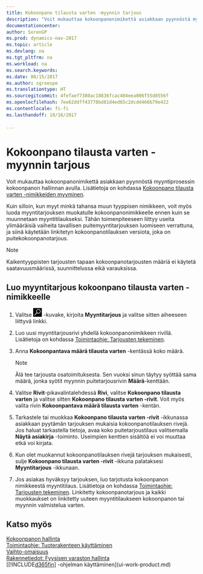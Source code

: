 ```yaml
---
title: Kokoonpano tilausta varten -myynnin tarjous
description: "Voit mukauttaa kokoonpanonimikettä asiakkaan pyynnöstä myyntiprosessin kokoonpanon hallinnan avulla."
documentationcenter: 
author: SorenGP
ms.prod: dynamics-nav-2017
ms.topic: article
ms.devlang: na
ms.tgt_pltfrm: na
ms.workload: na
ms.search.keywords: 
ms.date: 08/15/2017
ms.author: sgroespe
ms.translationtype: HT
ms.sourcegitcommit: 4fefaef7380ac10836fcac404eea006f55d8556f
ms.openlocfilehash: 7ee62ddff43778bd81d4ed65c2dcdd466b79e422
ms.contentlocale: fi-fi
ms.lasthandoff: 10/16/2017

---
```

# <a name="how-to-quote-an-assemble-to-order-sale"></a>Kokoonpano tilausta varten -myynnin tarjous
Voit mukauttaa kokoonpanonimikettä asiakkaan pyynnöstä myyntiprosessin kokoonpanon hallinnan avulla. Lisätietoja on kohdassa [Kokoonpano tilausta varten -nimikkeiden myyminen](assembly-how-to-sell-items-assembled-to-order.md).  

Kuin silloin, kun myyt minkä tahansa muun tyyppisen nimikkeen, voit myös luoda myyntitarjouksen muokatulle kokoonpanonimikkeelle ennen kuin se muunnetaan myyntitilaukseksi. Tähän toimenpiteeseen liittyy useita ylimääräisiä vaiheita tavallisen puitemyyntitarjouksen luomiseen verrattuna, ja siinä käytetään linkitetyn kokoonpanotilauksen versiota, joka on puitekokoonpanotarjous.

> [!NOTE]  
>  Kaikentyyppisten tarjousten tapaan kokoonpanotarjousten määriä ei käytetä saatavuusmäärissä, suunnittelussa eikä varauksissa.  

## <a name="to-create-a-sales-quote-for-an-assemble-to-order-item"></a>Luo myyntitarjous kokoonpano tilausta varten -nimikkeelle  
1.  Valitse ![Etsi sivu tai raportti](media/ui-search/search_small.png "Etsi sivu tai raportti -kuvake") -kuvake, kirjoita **Myyntitarjous** ja valitse sitten aiheeseen liittyvä linkki.  
2.  Luo uusi myyntitarjousrivi yhdellä kokoonpanonimikkeen rivillä. Lisätietoja on kohdassa [Toimintaohje: Tarjousten tekeminen](sales-how-make-offers.md).  
3.  Anna **Kokoonpantava määrä tilausta varten** -kentässä koko määrä.

    > [!NOTE]  
    >  Älä tee tarjousta osatoimituksesta. Sen vuoksi sinun täytyy syöttää sama määrä, jonka syötit myynnin puitetarjousrivin **Määrä**-kenttään.  

4.  Valitse **Rivit**-pikavalintalehdessä **Rivi**, valitse **Kokoonpano tilausta varten** ja valitse sitten **Kokoonpano tilausta varten -rivit**. Voit myös valita rivin **Kokoonpantava määrä tilausta varten** -kentän.  
5.  Tarkastele tai muokkaa **Kokoonpano tilausta varten -rivit** -ikkunassa asiakkaan pyytämän tarjouksen mukaisia kokoonpanotilauksen rivejä. Jos haluat tarkastella tietoja, avaa koko puitetarjoustilaus valitsemalla **Näytä asiakirja** -toiminto. Useimpien kenttien sisältöä ei voi muuttaa etkä voi kirjata.  
6.  Kun olet muokannut kokoonpanotilauksen rivejä tarjouksen mukaisesti, sulje **Kokoonpano tilausta varten -rivit** -ikkuna palataksesi **Myyntitarjous** -ikkunaan.  
7.  Jos asiakas hyväksyy tarjouksen, luo tarjotusta kokoonpanon nimikkeestä myyntitilaus. Lisätietoja on kohdassa [Toimintaohje: Tarjousten tekeminen](sales-how-make-offers.md). Linkitetty kokoonpanotarjous ja kaikki muokkaukset on linkitetty uuteen myyntitilaukseen kokoonpanon tai myynnin valmistelua varten.  

## <a name="see-also"></a>Katso myös  
[Kokoonpanon hallinta](assembly-assemble-items.md)  
[Toimintaohje: Tuoterakenteen käyttäminen](inventory-how-work-BOMs.md)  
[Vaihto-omaisuus](inventory-manage-inventory.md)  
[Rakennetiedot: Fyysisen varaston hallinta](design-details-warehouse-management.md)  
[[!INCLUDE[d365fin](includes/d365fin_md.md)] -ohjelman käyttäminen](ui-work-product.md)

